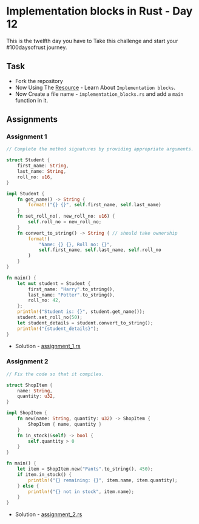 # Implementation blocks in Rust - Day 12

This is the twelfth day you have to Take this challenge and start your #100daysofrust journey.

## Task

- Fork the repository
- Now Using The [Resource](https://doc.rust-lang.org/book/ch05-03-method-syntax.html) - Learn About `Implementation blocks`.
- Now Create a file name - `implementation_blocks.rs` and add a `main` function in it.

## Assignments

### Assignment 1

```rs
// Complete the method signatures by providing appropriate arguments.

struct Student {
    first_name: String,
    last_name: String,
    roll_no: u16,
}

impl Student {
    fn get_name() -> String {
        format!("{} {}", self.first_name, self.last_name)
    }
    fn set_roll_no(, new_roll_no: u16) {
        self.roll_no = new_roll_no;
    }
    fn convert_to_string() -> String { // should take ownership
        format!(
            "Name: {} {}, Roll no: {}",
            self.first_name, self.last_name, self.roll_no
        )
    }
}

fn main() {
    let mut student = Student {
        first_name: "Harry".to_string(),
        last_name: "Potter".to_string(),
        roll_no: 42,
    };
    println!("Student is: {}", student.get_name());
    student.set_roll_no(50);
    let student_details = student.convert_to_string();
    println!("{student_details}");
}
```

- Solution - [assignment_1.rs](./implementation_assignement/assignement_1.rs)

### Assignment 2

```rs
// Fix the code so that it compiles.

struct ShopItem {
    name: String,
    quantity: u32,
}

impl ShopItem {
    fn new(name: String, quantity: u32) -> ShopItem {
        ShopItem { name, quantity }
    }
    fn in_stock(&self) -> bool {
        self.quantity > 0
    }
}

fn main() {
    let item = ShopItem.new("Pants".to_string(), 450);
    if item.in_stock() {
        println!("{} remaining: {}", item.name, item.quantity);
    } else {
        println!("{} not in stock", item.name);
    }
}
```

- Solution - [assignment_2.rs](./implementation_assignement/assignement_2.rs)
